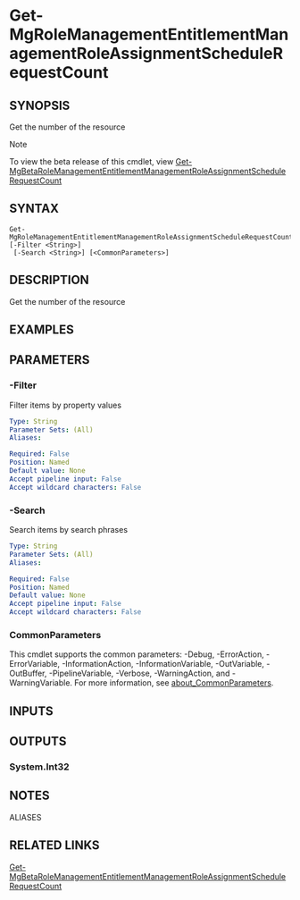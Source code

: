 ﻿---
external help file: Microsoft.Graph.Identity.Governance-help.xml
Module Name: Microsoft.Graph.Identity.Governance
online version: https://learn.microsoft.com/powershell/module/microsoft.graph.identity.governance/get-mgrolemanagemententitlementmanagementroleassignmentschedulerequestcount
schema: 2.0.0
---

# Get-MgRoleManagementEntitlementManagementRoleAssignmentScheduleRequestCount

## SYNOPSIS
Get the number of the resource

> [!NOTE]
> To view the beta release of this cmdlet, view [Get-MgBetaRoleManagementEntitlementManagementRoleAssignmentScheduleRequestCount](/powershell/module/Microsoft.Graph.Beta.Identity.Governance/Get-MgBetaRoleManagementEntitlementManagementRoleAssignmentScheduleRequestCount?view=graph-powershell-beta)

## SYNTAX

```
Get-MgRoleManagementEntitlementManagementRoleAssignmentScheduleRequestCount [-Filter <String>]
 [-Search <String>] [<CommonParameters>]
```

## DESCRIPTION
Get the number of the resource

## EXAMPLES

## PARAMETERS

### -Filter
Filter items by property values

```yaml
Type: String
Parameter Sets: (All)
Aliases:

Required: False
Position: Named
Default value: None
Accept pipeline input: False
Accept wildcard characters: False
```

### -Search
Search items by search phrases

```yaml
Type: String
Parameter Sets: (All)
Aliases:

Required: False
Position: Named
Default value: None
Accept pipeline input: False
Accept wildcard characters: False
```

### CommonParameters
This cmdlet supports the common parameters: -Debug, -ErrorAction, -ErrorVariable, -InformationAction, -InformationVariable, -OutVariable, -OutBuffer, -PipelineVariable, -Verbose, -WarningAction, and -WarningVariable. For more information, see [about_CommonParameters](http://go.microsoft.com/fwlink/?LinkID=113216).

## INPUTS

## OUTPUTS

### System.Int32
## NOTES

ALIASES

## RELATED LINKS

[Get-MgBetaRoleManagementEntitlementManagementRoleAssignmentScheduleRequestCount](/powershell/module/Microsoft.Graph.Beta.Identity.Governance/Get-MgBetaRoleManagementEntitlementManagementRoleAssignmentScheduleRequestCount?view=graph-powershell-beta)

